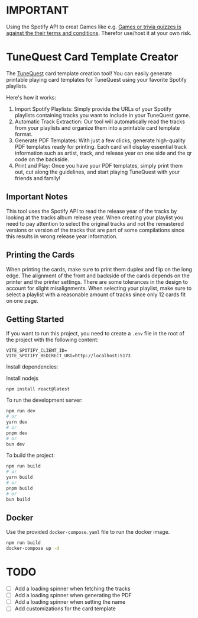 # IMPORTANT
Using the Spotify API to creat Games like e.g. [Games or trivia quizzes is against the their terms and conditions](https://developer.spotify.com/compliance-tips#disallowed-use-cases). Therefor use/host it at your own risk.

# TuneQuest Card Template Creator

The [TuneQuest](https://github.com/effem/tunequest) card template creation tool! 
You can easily generate printable playing card templates for TuneQuest using your favorite Spotify playlists.

Here's how it works:

1. Import Spotify Playlists: Simply provide the URLs of your Spotify playlists containing tracks you want to include in your TuneQuest game.
2. Automatic Track Extraction: Our tool will automatically read the tracks from your playlists and organize them into a printable card template format.
3. Generate PDF Templates: With just a few clicks, generate high-quality PDF templates ready for printing. Each card will display essential track information such as artist, track, and release year on one side and the qr code on the backside.
4. Print and Play: Once you have your PDF templates, simply print them out, cut along the guidelines, and start playing TuneQuest with your friends and family!

## Important Notes
This tool uses the Spotify API to read the release year of the tracks by looking at the tracks album release year. 
When creating your playlist you need to pay attention to select the original tracks and not the remastered versions or version of the tracks that are part of some compilations since this results in wrong release year information.

## Printing the Cards
When printing the cards, make sure to print them duplex and flip on the long edge.
The alignment of the front and backside of the cards depends on the printer and the printer settings.
There are some tolerances in the design to account for slight misalignments.
When selecting your playlist, make sure to select a playlist with a reasonable amount of tracks since only 12 cards fit on one page.

## Getting Started
If you want to run this project, you need to create a `.env` file in the root of the project with the following content:

```env
VITE_SPOTIFY_CLIENT_ID=
VITE_SPOTIFY_REDIRECT_URI=http://localhost:5173
```

Install dependencies:

Install nodejs

```
npm install react@latest

```

To run the development server:

```bash
npm run dev
# or
yarn dev
# or
pnpm dev
# or
bun dev
```

To build the project:

```bash
npm run build
# or
yarn build
# or
pnpm build
# or
bun build
```


## Docker

Use the provided `docker-compose.yaml` file to run the docker image.

```bash
npm run build
docker-compose up -d
```

# TODO
- [ ] Add a loading spinner when fetching the tracks
- [ ] Add a loading spinner when generating the PDF
- [ ] Add a loading spinner when setting the name
- [ ] Add customizations for the card template
